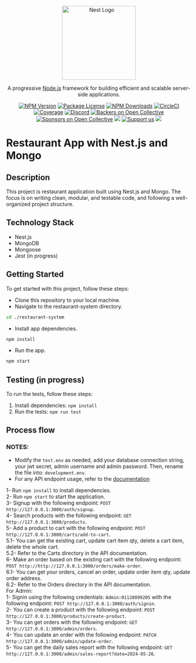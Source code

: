 <p align="center">
  <a href="http://nestjs.com/" target="blank"><img src="https://nestjs.com/img/logo-small.svg" width="200" alt="Nest Logo" /></a>
</p>

[circleci-image]: https://img.shields.io/circleci/build/github/nestjs/nest/master?token=abc123def456
[circleci-url]: https://circleci.com/gh/nestjs/nest

  <p align="center">A progressive <a href="http://nodejs.org" target="_blank">Node.js</a> framework for building efficient and scalable server-side applications.</p>
    <p align="center">
<a href="https://www.npmjs.com/~nestjscore" target="_blank"><img src="https://img.shields.io/npm/v/@nestjs/core.svg" alt="NPM Version" /></a>
<a href="https://www.npmjs.com/~nestjscore" target="_blank"><img src="https://img.shields.io/npm/l/@nestjs/core.svg" alt="Package License" /></a>
<a href="https://www.npmjs.com/~nestjscore" target="_blank"><img src="https://img.shields.io/npm/dm/@nestjs/common.svg" alt="NPM Downloads" /></a>
<a href="https://circleci.com/gh/nestjs/nest" target="_blank"><img src="https://img.shields.io/circleci/build/github/nestjs/nest/master" alt="CircleCI" /></a>
<a href="https://coveralls.io/github/nestjs/nest?branch=master" target="_blank"><img src="https://coveralls.io/repos/github/nestjs/nest/badge.svg?branch=master#9" alt="Coverage" /></a>
<a href="https://discord.gg/G7Qnnhy" target="_blank"><img src="https://img.shields.io/badge/discord-online-brightgreen.svg" alt="Discord"/></a>
<a href="https://opencollective.com/nest#backer" target="_blank"><img src="https://opencollective.com/nest/backers/badge.svg" alt="Backers on Open Collective" /></a>
<a href="https://opencollective.com/nest#sponsor" target="_blank"><img src="https://opencollective.com/nest/sponsors/badge.svg" alt="Sponsors on Open Collective" /></a>
  <a href="https://paypal.me/kamilmysliwiec" target="_blank"><img src="https://img.shields.io/badge/Donate-PayPal-ff3f59.svg"/></a>
    <a href="https://opencollective.com/nest#sponsor"  target="_blank"><img src="https://img.shields.io/badge/Support%20us-Open%20Collective-41B883.svg" alt="Support us"></a>
  <a href="https://twitter.com/nestframework" target="_blank"><img src="https://img.shields.io/twitter/follow/nestframework.svg?style=social&label=Follow"></a>
</p>

# Restaurant App with Nest.js and Mongo

## Description

This project is restaurant application built using Nest.js and Mongo. The focus is on writing clean, modular, and testable code, and following a well-organized project structure.

## Technology Stack

- Nest.js
- MongoDB
- Mongoose
- Jest (in progress)

## Getting Started

To get started with this project, follow these steps:

- Clone this repository to your local machine.
- Navigate to the restaurant-system directory.

```bash
cd ./restaurant-system
```

- Install app dependencies.

```bash
npm install
```

- Run the app.

```bash
npm start
```

## Testing (in progress)

To run the tests, follow these steps:

1. Install dependencies: `npm install`
2. Run the tests: `npm run test`

## Process flow

### NOTES:

- Modify the `test.env` as needed, add your database connection string, your jwt secret, admin username and admin password. Then, rename the file into: `development.env`.<br>
- For any API endpoint usage, refer to the [documentation](https://documenter.getpostman.com/view/25502580/2sA3QqhD9K)<br>

1- Run `npm install` to install dependencies.<br>
2- Run `npm start` to start the application.<br>
3- Signup with the following endpoint: `POST http://127.0.0.1:3000/auth/signup`.<br>
4- Search products with the following endpoint: `GET http://127.0.0.1:3000/products`.<br>
5- Add a product to cart with the following endpoint: `POST http://127.0.0.1:3000/carts/add-to-cart`.<br>
5.1- You can get the existing cart, update cart item qty, delete a cart item, delete the whole cart.<br>
5.2- Refer to the Carts directory in the API documentation.<br>
6- Make an order based on the existing cart with the following endpoint: `POST http://http://127.0.0.1:3000/orders/make-order`.<br>
6.1- You can get your orders, cancel an order, update order item qty, update order address.<br>
6.2- Refer to the Orders directory in the API documentation.<br>
For Admin:<br>
1- Signin using the following credentials: `Admin:01120099205` with the following endpoint: `POST http://127.0.0.1:3000/auth/signin`.<br>
2- You can create a product with the following endpoint: `POST http://127.0.0.1:3000/products/create-product`.<br>
3- You can get orders with the following endpoint: `GET http://127.0.0.1:3000/admin/orders`.<br>
4- You can update an order with the following endpoint: `PATCH http://127.0.0.1:3000/admin/update-order`.<br>
5- You can get the daily sales report with the following endpoint: `GET http://127.0.0.1:3000/admin/sales-report?date=2024-05-26`.<br>
